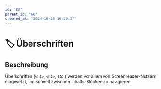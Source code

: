 ```yaml
---
id: "82"
parent_id: "60"
created_at: "2024-10-28 16:30:37"
---
```


# 🏷️ Überschriften

## Beschreibung

Überschriften (`<h1>`, `<h2>`, etc.) werden vor allem von Screenreader-Nutzern eingesetzt, um schnell zwischen Inhalts-Blöcken zu navigieren.